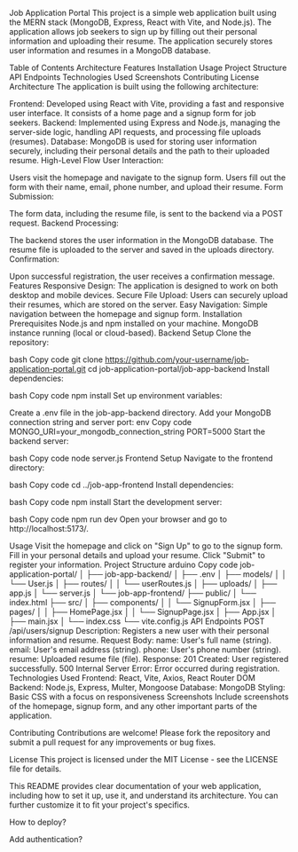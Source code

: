 Job Application Portal
This project is a simple web application built using the MERN stack (MongoDB, Express, React with Vite, and Node.js). The application allows job seekers to sign up by filling out their personal information and uploading their resume. The application securely stores user information and resumes in a MongoDB database.

Table of Contents
Architecture
Features
Installation
Usage
Project Structure
API Endpoints
Technologies Used
Screenshots
Contributing
License
Architecture
The application is built using the following architecture:

Frontend: Developed using React with Vite, providing a fast and responsive user interface. It consists of a home page and a signup form for job seekers.
Backend: Implemented using Express and Node.js, managing the server-side logic, handling API requests, and processing file uploads (resumes).
Database: MongoDB is used for storing user information securely, including their personal details and the path to their uploaded resume.
High-Level Flow
User Interaction:

Users visit the homepage and navigate to the signup form.
Users fill out the form with their name, email, phone number, and upload their resume.
Form Submission:

The form data, including the resume file, is sent to the backend via a POST request.
Backend Processing:

The backend stores the user information in the MongoDB database.
The resume file is uploaded to the server and saved in the uploads directory.
Confirmation:

Upon successful registration, the user receives a confirmation message.
Features
Responsive Design: The application is designed to work on both desktop and mobile devices.
Secure File Upload: Users can securely upload their resumes, which are stored on the server.
Easy Navigation: Simple navigation between the homepage and signup form.
Installation
Prerequisites
Node.js and npm installed on your machine.
MongoDB instance running (local or cloud-based).
Backend Setup
Clone the repository:

bash
Copy code
git clone https://github.com/your-username/job-application-portal.git
cd job-application-portal/job-app-backend
Install dependencies:

bash
Copy code
npm install
Set up environment variables:

Create a .env file in the job-app-backend directory.
Add your MongoDB connection string and server port:
env
Copy code
MONGO_URI=your_mongodb_connection_string
PORT=5000
Start the backend server:

bash
Copy code
node server.js
Frontend Setup
Navigate to the frontend directory:

bash
Copy code
cd ../job-app-frontend
Install dependencies:

bash
Copy code
npm install
Start the development server:

bash
Copy code
npm run dev
Open your browser and go to http://localhost:5173/.

Usage
Visit the homepage and click on "Sign Up" to go to the signup form.
Fill in your personal details and upload your resume.
Click "Submit" to register your information.
Project Structure
arduino
Copy code
job-application-portal/
│
├── job-app-backend/
│   ├── .env
│   ├── models/
│   │   └── User.js
│   ├── routes/
│   │   └── userRoutes.js
│   ├── uploads/
│   ├── app.js
│   └── server.js
│
└── job-app-frontend/
    ├── public/
    │   └── index.html
    ├── src/
    │   ├── components/
    │   │   └── SignupForm.jsx
    │   ├── pages/
    │   │   ├── HomePage.jsx
    │   │   └── SignupPage.jsx
    │   ├── App.jsx
    │   ├── main.jsx
    │   └── index.css
    └── vite.config.js
API Endpoints
POST /api/users/signup
Description: Registers a new user with their personal information and resume.
Request Body:
name: User's full name (string).
email: User's email address (string).
phone: User's phone number (string).
resume: Uploaded resume file (file).
Response:
201 Created: User registered successfully.
500 Internal Server Error: Error occurred during registration.
Technologies Used
Frontend: React, Vite, Axios, React Router DOM
Backend: Node.js, Express, Multer, Mongoose
Database: MongoDB
Styling: Basic CSS with a focus on responsiveness
Screenshots
Include screenshots of the homepage, signup form, and any other important parts of the application.

Contributing
Contributions are welcome! Please fork the repository and submit a pull request for any improvements or bug fixes.

License
This project is licensed under the MIT License - see the LICENSE file for details.

This README provides clear documentation of your web application, including how to set it up, use it, and understand its architecture. You can further customize it to fit your project's specifics.








How to deploy?

Add authentication?


